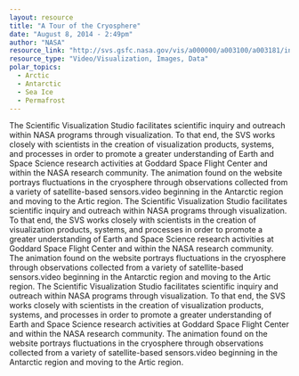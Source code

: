 ```yaml
---
layout: resource
title: "A Tour of the Cryosphere"
date: "August 8, 2014 - 2:49pm"
author: "NASA"
resource_link: "http://svs.gsfc.nasa.gov/vis/a000000/a003100/a003181/index.html"
resource_type: "Video/Visualization, Images, Data"
polar_topics:
  - Arctic
  - Antarctic
  - Sea Ice
  - Permafrost
---
```


The  Scientific Visualization Studio facilitates scientific inquiry and outreach within NASA programs through visualization. To that end, the SVS works closely with scientists in the creation of visualization products, systems, and processes in order to promote a greater understanding of Earth and Space Science research activities at Goddard Space Flight Center and within the NASA research community.  The animation found on the website portrays fluctuations in the cryosphere through observations collected from a variety of satellite-based sensors.video beginning in the Antarctic region and moving to the Artic region.
The  Scientific Visualization Studio facilitates scientific inquiry and outreach within NASA programs through visualization. To that end, the SVS works closely with scientists in the creation of visualization products, systems, and processes in order to promote a greater understanding of Earth and Space Science research activities at Goddard Space Flight Center and within the NASA research community.  The animation found on the website portrays fluctuations in the cryosphere through observations collected from a variety of satellite-based sensors.video beginning in the Antarctic region and moving to the Artic region.
The  Scientific Visualization Studio facilitates scientific inquiry and outreach within NASA programs through visualization. To that end, the SVS works closely with scientists in the creation of visualization products, systems, and processes in order to promote a greater understanding of Earth and Space Science research activities at Goddard Space Flight Center and within the NASA research community.  The animation found on the website portrays fluctuations in the cryosphere through observations collected from a variety of satellite-based sensors.video beginning in the Antarctic region and moving to the Artic region.
